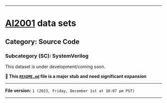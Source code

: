 
***

# [AI2001](https://github.com/seanpm2001/AI2001/) data sets

## Category: Source Code

### Subcategory (SC): SystemVerilog

This dataset is under development/coming soon.

**🌱️ This [`README.md`](/README.md) file is a major stub and need significant expansion**

***

**File version:** `1 (2023, Friday, December 1st at 10:07 pm PST)`

***
